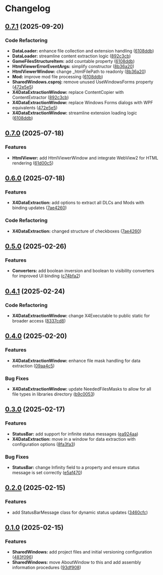 # Changelog

## [0.7.1](https://github.com/chemodun/X4-UniverseEditor/compare/SharedWindows@v0.7.0...SharedWindows@v0.7.1) (2025-09-20)


### Code Refactoring

* **DataLoader:** enhance file collection and extension handling ([6108ddb](https://github.com/chemodun/X4-UniverseEditor/commit/6108ddb7ddee30c432becf8d657b13f32b247318))
* **DataLoader:** streamline content extraction logic ([892c3cb](https://github.com/chemodun/X4-UniverseEditor/commit/892c3cb13ce18b55c7b24d58d07146dacf0ee837))
* **GameFilesStructureItem:** add countable property ([6108ddb](https://github.com/chemodun/X4-UniverseEditor/commit/6108ddb7ddee30c432becf8d657b13f32b247318))
* **HtmlViewerErrorEventArgs:** simplify constructor ([8b36a20](https://github.com/chemodun/X4-UniverseEditor/commit/8b36a2087aea5c768e6b5e24030dca67265d1401))
* **HtmlViewerWindow:** change _htmlFilePath to readonly ([8b36a20](https://github.com/chemodun/X4-UniverseEditor/commit/8b36a2087aea5c768e6b5e24030dca67265d1401))
* **Mod:** improve mod file processing ([6108ddb](https://github.com/chemodun/X4-UniverseEditor/commit/6108ddb7ddee30c432becf8d657b13f32b247318))
* **SharedWindows.csproj:** remove unused UseWindowsForms property ([472e5e5](https://github.com/chemodun/X4-UniverseEditor/commit/472e5e577740582dad656031448dad16ceed9e4a))
* **X4DataExtractionWindow:** replace ContentCopier with ContentExtractor ([892c3cb](https://github.com/chemodun/X4-UniverseEditor/commit/892c3cb13ce18b55c7b24d58d07146dacf0ee837))
* **X4DataExtractionWindow:** replace Windows Forms dialogs with WPF equivalents ([472e5e5](https://github.com/chemodun/X4-UniverseEditor/commit/472e5e577740582dad656031448dad16ceed9e4a))
* **X4DataExtractionWindow:** streamline extension loading logic ([6108ddb](https://github.com/chemodun/X4-UniverseEditor/commit/6108ddb7ddee30c432becf8d657b13f32b247318))

## [0.7.0](https://github.com/chemodun/X4-UniverseEditor/compare/SharedWindows@v0.6.0...SharedWindows@v0.7.0) (2025-07-18)


### Features

* **HtmlViewer:** add HtmlViewerWindow and integrate WebView2 for HTML rendering ([61d00c5](https://github.com/chemodun/X4-UniverseEditor/commit/61d00c5bedccb75e3748cb68e8cb8760c4b6248b))

## [0.6.0](https://github.com/chemodun/X4-UniverseEditor/compare/SharedWindows@v0.5.0...SharedWindows@v0.6.0) (2025-07-18)


### Features

* **X4DataExtraction:** add options to extract all DLCs and Mods with binding updates ([7ae4260](https://github.com/chemodun/X4-UniverseEditor/commit/7ae4260fb747de6b2157a53b8e8b5d99b256b23c))


### Code Refactoring

* **X4DataExtraction:** changed structure of checkboxes ([7ae4260](https://github.com/chemodun/X4-UniverseEditor/commit/7ae4260fb747de6b2157a53b8e8b5d99b256b23c))

## [0.5.0](https://github.com/chemodun/X4-UniverseEditor/compare/SharedWindows@v0.4.1...SharedWindows@v0.5.0) (2025-02-26)


### Features

* **Converters:** add boolean inversion and boolean to visibility converters for improved UI binding ([c74bfa2](https://github.com/chemodun/X4-UniverseEditor/commit/c74bfa29732c319e7b2605b42f3af271b0a28ccd))

## [0.4.1](https://github.com/chemodun/X4-UniverseEditor/compare/SharedWindows@v0.4.0...SharedWindows@v0.4.1) (2025-02-24)


### Code Refactoring

* **X4DataExtractionWindow:** change X4Executable to public static for broader access ([8337cd8](https://github.com/chemodun/X4-UniverseEditor/commit/8337cd80d9c8166c2509cc9b22d3851b70c323b9))

## [0.4.0](https://github.com/chemodun/X4-UniverseEditor/compare/SharedWindows@v0.3.0...SharedWindows@v0.4.0) (2025-02-20)


### Features

* **X4DataExtractionWindow:** enhance file mask handling for data extraction ([09aa4c5](https://github.com/chemodun/X4-UniverseEditor/commit/09aa4c5df7bffc06da697d87c962c4e9b401a59f))


### Bug Fixes

* **X4DataExtractionWindow:** update NeededFilesMasks to allow for all file types in libraries directory ([b9c0053](https://github.com/chemodun/X4-UniverseEditor/commit/b9c00539f71d523aac48eb18cbf3d8ef44830b30))

## [0.3.0](https://github.com/chemodun/X4-UniverseEditor/compare/SharedWindows@v0.2.0...SharedWindows@v0.3.0) (2025-02-17)


### Features

* **StatusBar:** add support for infinite status messages ([ea924aa](https://github.com/chemodun/X4-UniverseEditor/commit/ea924aa497cfe8fdd686c0cd9ed8103cd8f11408))
* **X4DataExtraction:** move in a window for data extraction with configuration options ([8fa3fa3](https://github.com/chemodun/X4-UniverseEditor/commit/8fa3fa3f0c4a82dd079f15a590e8b6b684e7c202))


### Bug Fixes

* **StatusBar:** change Infinity field to a property and ensure status message is set correctly ([e5af470](https://github.com/chemodun/X4-UniverseEditor/commit/e5af47017af0ccfdc427afb2cfa144d8148eb0c9))

## [0.2.0](https://github.com/chemodun/X4-UniverseEditor/compare/SharedWindows@v0.1.0...SharedWindows@v0.2.0) (2025-02-15)


### Features

* add StatusBarMessage class for dynamic status updates ([3460cfc](https://github.com/chemodun/X4-UniverseEditor/commit/3460cfc52694b918a28af4dc8f1fd10ef07c54ec))

## [0.1.0](https://github.com/chemodun/X4-UniverseEditor/compare/SharedWindows-v0.0.1...SharedWindows@v0.1.0) (2025-02-15)


### Features

* **SharedWindows:** add project files and initial versioning configuration ([483f096](https://github.com/chemodun/X4-UniverseEditor/commit/483f096ccd52d05f05f4141be83f9c10e22b3136))
* **SharedWindows:** move AboutWindow to this and add assembly information procedures ([93df908](https://github.com/chemodun/X4-UniverseEditor/commit/93df9087e66e6bd8ed2430a73e2ad3262066f04f))
